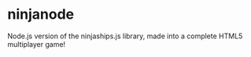 ninjanode
=========

Node.js version of the ninjaships.js library, made into a complete HTML5 multiplayer game!